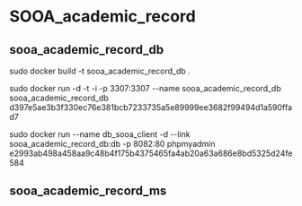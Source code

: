 # SOOA_academic_record

## sooa_academic_record_db

sudo docker build -t sooa_academic_record_db .

sudo docker run -d -t -i -p 3307:3307 --name sooa_academic_record_db sooa_academic_record_db
    d397e5ae3b3f330ec76e381bcb7233735a5e89999ee3682f99494d1a590ffad7

sudo docker run --name db_sooa_client -d --link sooa_academic_record_db:db -p 8082:80 phpmyadmin
    e2993ab498a458aa9c48b4f175b4375465fa4ab20a63a686e8bd5325d24fe584

## sooa_academic_record_ms

